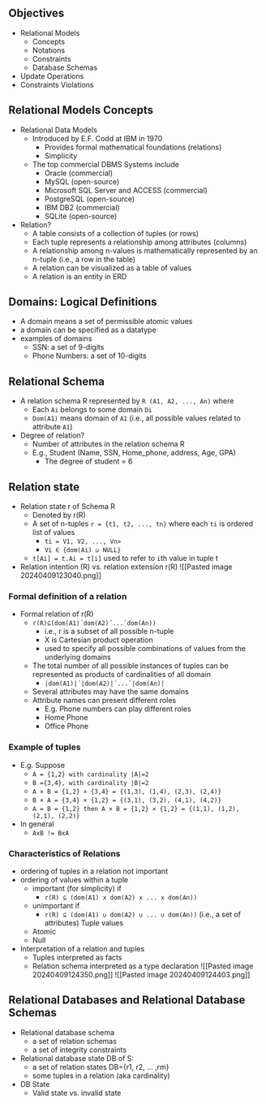 ## Objectives
-  Relational Models
	- Concepts
	- Notations
	- Constraints
	- Database Schemas
- Update Operations
- Constraints Violations

## Relational Models Concepts
- Relational Data Models
	- Introduced by E.F. Codd at IBM in 1970
		- Provides formal mathematical foundations (relations)
		- Simplicity
	- The top commercial DBMS Systems include
		- Oracle (commercial)
		- MySQL (open-source)
		- Microsoft SQL Server and ACCESS (commercial)
		- PostgreSQL (open-source)
		- IBM DB2 (commercial)
		- SQLite (open-source)
- Relation?
	- A table consists of a collection of tuples (or rows)
	- Each tuple represents a relationship among attributes (columns)
	- A relationship among n-values is mathematically represented by an n-tuple (i.e., a row in the table)
	- A relation can be visualized as a table of values
	- A relation is an entity in ERD
## Domains: Logical Definitions
- A domain means a set of permissible atomic values
- a domain can be specified as a datatype
- examples of domains
	- SSN: a set of 9-digits
	- Phone Numbers: a set of 10-digits
## Relational Schema
- A relation schema R represented by `R (A1, A2, ..., An)` where
	- Each `Ai` belongs to some domain `Di`
	- `Dom(A1)` means domain of `A1` (i.e., all possible values related to attribute `A1`)
- Degree of relation?
	- Number of attributes in the relation schema R
	- E.g., Student (Name, SSN, Home_phone, address, Age, GPA)
		- The degree of student = 6
## Relation state
- Relation state r of Schema R
	- Denoted by r(R)
	- A set of n-tuples `r = {t1, t2, ..., tn}` where each `ti` is ordered list of values
		- `ti = V1, V2, ..., Vn>`
		- `Vi ∈ {dom(Ai) ∪ NULL}`
	- `t[Ai] = t.Ai = t[i]` used to refer to `i`th value in tuple t
- Relation intention (R) vs. relation extension r(R)
![[Pasted image 20240409123040.png]]
### Formal definition of a relation
- Formal relation of r(R)
	- `r(R)⊆(dom(A1)´dom(A2)´...´dom(An))`
		- i.e., r is a subset of all possible n-tuple
		- X is Cartesian product operation
		- used to specify all possible combinations of values from the underlying domains
	- The total number of all possible instances of tuples can be represented as products of cardinalities of all domain
		- `|dom(A1)|´|dom(A2)|´...´|dom(An)|`
	- Several attributes may have the same domains
	- Attribute names can present different roles
		- E.g. Phone numbers can play different roles
		- Home Phone
		- Office Phone
### Example of tuples
- E.g. Suppose
	- `A = {1,2} with cardinality |A|=2`
	- `B ={3,4}, with cardinality |B|=2`
	- `A × B = {1,2} × {3,4} = {(1,3), (1,4), (2,3), (2,4)}`
	- `B × A = {3,4} × {1,2} = {(3,1), (3,2), (4,1), (4,2)}`
	- `A = B = {1,2} then A × B = {1,2} × {1,2} = {(1,1), (1,2), (2,1), (2,2)}`
- In general
	- `AxB != BxA`
### Characteristics of Relations
- ordering of tuples in a relation not important
- ordering of values within a tuple
	- important (for simplicity) if
		- `r(R) ⊆ (dom(A1) x dom(A2) x ... x dom(An))`
	- unimportant if
		- `r(R) ⊆ (dom(A1) ∪ dom(A2) ∪ ... ∪ dom(An))` (i.e., a set of attributes) Tuple values
	- Atomic
	- Null
- Interpretation of a relation and tuples
	- Tuples interpreted as facts
	- Relation schema interpreted as a type declaration
![[Pasted image 20240409124350.png]]
![[Pasted image 20240409124403.png]]
## Relational Databases and Relational Database Schemas
- Relational database schema
	- a set of relation schemas
	- a set of integrity constraints
- Relational database state DB of S:
	- a set of relation states DB={r1, r2, ... ,rm}
	- some tuples in a relation (aka cardinality)
- DB State
	- Valid state vs. invalid state
